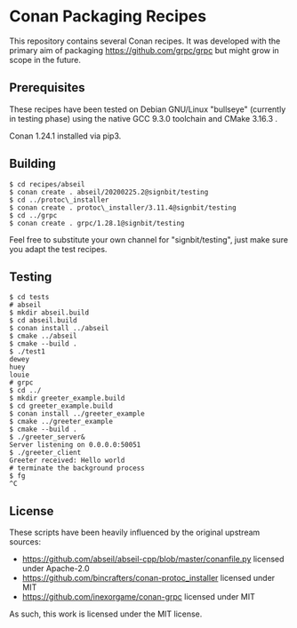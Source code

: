 Conan Packaging Recipes
=======================

This repository contains several Conan recipes. It was developed with the
primary aim of packaging <https://github.com/grpc/grpc> but might grow in
scope in the future.

Prerequisites
-------------

These recipes have been tested on Debian GNU/Linux "bullseye" (currently in
testing phase) using the native GCC 9.3.0 toolchain and CMake 3.16.3 .

Conan 1.24.1 installed via pip3.

Building
--------

   ```shell
   $ cd recipes/abseil
   $ conan create . abseil/20200225.2@signbit/testing
   $ cd ../protoc\_installer
   $ conan create . protoc\_installer/3.11.4@signbit/testing
   $ cd ../grpc
   $ conan create . grpc/1.28.1@signbit/testing
   ```

Feel free to substitute your own channel for "signbit/testing", just make
sure you adapt the test recipes.

Testing
-------

   ```shell
   $ cd tests
   # abseil
   $ mkdir abseil.build
   $ cd abseil.build
   $ conan install ../abseil
   $ cmake ../abseil
   $ cmake --build .
   $ ./test1
   dewey                                                                    
   huey            
   louie 
   # grpc
   $ cd ../
   $ mkdir greeter_example.build
   $ cd greeter_example.build
   $ conan install ../greeter_example
   $ cmake ../greeter_example
   $ cmake --build .
   $ ./greeter_server&
   Server listening on 0.0.0.0:50051
   $ ./greeter_client 
   Greeter received: Hello world
   # terminate the background process
   $ fg
   ^C
   ```

License
-------

These scripts have been heavily influenced by the original upstream sources:

   * <https://github.com/abseil/abseil-cpp/blob/master/conanfile.py> licensed under Apache-2.0
   * <https://github.com/bincrafters/conan-protoc_installer> licensed under MIT
   * <https://github.com/inexorgame/conan-grpc> licensed under MIT

As such, this work is licensed under the MIT license.
